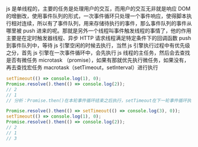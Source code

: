js 是单线程的，主要的任务是处理用户的交互，而用户的交互无非就是响应 DOM 的增删改，使用事件队列的形式，一次事件循环只处理一个事件响应，使得脚本执行相对连续，所以有了事件队列，用来存储待执行的事件，那么事件队列的事件从哪里被 push 进来的呢。那就是另外一个线程叫事件触发线程的事情了，他的作用主要是在定时触发器线程、异步 HTTP 请求线程满足特定条件下的回调函数 push 到事件队列中，等待 js 引擎空闲的时候去执行，当然 js 引擎执行过程中有优先级之分，首先 js 引擎在一次事件循环中，会先执行 js 线程的主任务，然后会去查找是否有微任务 microtask （promise），如果有那就优先执行微任务，如果没有，再去查找宏任务 macrotask（setTimeout，setInterval）进行执行

```js
setTimeout(() => console.log(1), 0);
Promise.resolve().then(() => console.log(2));
// 2
// 1
// 分析：Promise.then()在本轮事件循环结束之后执行，setTimeout在下一轮事件循环执行
```

```js
Promise.resolve().then(() => setTimeout(() => console.log(3), 0));
setTimeout(() => console.log(1), 0);
Promise.resolve().then(() => console.log(2));
// 2
// 1
// 3
```
